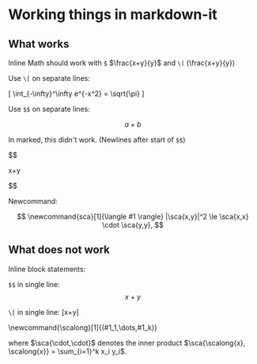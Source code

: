 # Working things in markdown-it

## What works

Inline Math should work with `$`  $\frac{x+y}{y}$
and `\(` \(\frac{x+y}{y}\)

Use `\[` on separate lines:

\[
\int_{-\infty}^\infty e^{-x^2} = \sqrt{\pi}
\]

Use `$$` on separate lines:

$$
a+b
$$

In marked, this didn't work. (Newlines after start of `$$`)

$$

x+y

$$

Newcommand:

$$
\newcommand{sca}[1]{\langle #1 \rangle}
|\sca{x,y}|^2 \le \sca{x,x} \cdot \sca{y,y},
$$

## What does not work

Inline block statements:

`$$` in single line: $$x+y$$

`\[` in single line: \[x+y\]

<!-- newcommand not in environment-->
\newcommand{\scalong}[1]{(#1_1,\dots,#1_k)}

where $\sca{\cdot,\cdot}$ denotes the inner product $\sca{\scalong{x}, \scalong{x}} = \sum_{i=1}^k x_i y_i$.
